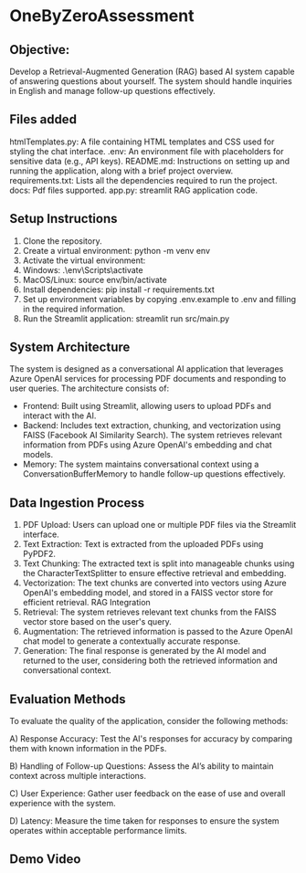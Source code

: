 # OneByZeroAssessment

## Objective:
Develop a Retrieval-Augmented Generation (RAG) based AI system capable of
answering questions about yourself. The system should handle inquiries in English
and manage follow-up questions effectively.

## Files added
htmlTemplates.py: A file containing HTML templates and CSS used for styling the chat interface.
.env: An environment file with placeholders for sensitive data (e.g., API keys).
README.md: Instructions on setting up and running the application, along with a brief project overview.
requirements.txt: Lists all the dependencies required to run the project.
docs: Pdf files supported.
app.py: streamlit RAG application code.

## Setup Instructions

1. Clone the repository.
2. Create a virtual environment: python -m venv env
3. Activate the virtual environment:
4. Windows: .\env\Scripts\activate
5. MacOS/Linux: source env/bin/activate
6. Install dependencies: pip install -r requirements.txt
7. Set up environment variables by copying .env.example to .env and filling in the required information.
8. Run the Streamlit application: streamlit run src/main.py

## System Architecture
The system is designed as a conversational AI application that leverages Azure OpenAI services for processing PDF documents and responding to user queries. The architecture consists of:

* Frontend: Built using Streamlit, allowing users to upload PDFs and interact with the AI.
* Backend: Includes text extraction, chunking, and vectorization using FAISS (Facebook AI Similarity Search). The system retrieves relevant information from PDFs using Azure OpenAI's embedding and chat models.
* Memory: The system maintains conversational context using a ConversationBufferMemory to handle follow-up questions effectively.

## Data Ingestion Process
1. PDF Upload: Users can upload one or multiple PDF files via the Streamlit interface.
2. Text Extraction: Text is extracted from the uploaded PDFs using PyPDF2.
3. Text Chunking: The extracted text is split into manageable chunks using the CharacterTextSplitter to ensure effective retrieval and embedding.
4. Vectorization: The text chunks are converted into vectors using Azure OpenAI's embedding model, and stored in a FAISS vector store for efficient retrieval.
RAG Integration
5. Retrieval: The system retrieves relevant text chunks from the FAISS vector store based on the user's query.
6. Augmentation: The retrieved information is passed to the Azure OpenAI chat model to generate a contextually accurate response.
7. Generation: The final response is generated by the AI model and returned to the user, considering both the retrieved information and conversational context.


## Evaluation Methods
To evaluate the quality of the application, consider the following methods:

A) Response Accuracy: Test the AI's responses for accuracy by comparing them with known information in the PDFs.

B) Handling of Follow-up Questions: Assess the AI’s ability to maintain context across multiple interactions.

C) User Experience: Gather user feedback on the ease of use and overall experience with the system.

D) Latency: Measure the time taken for responses to ensure the system operates within acceptable performance limits.


## Demo Video


